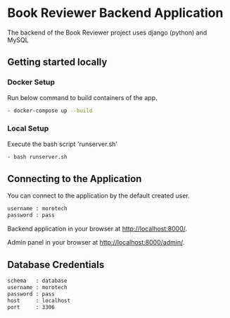 # Book Reviewer Backend Application
The backend of the Book Reviewer project uses django (python) and MySQL
## Getting started locally

### Docker Setup
Run below command to build containers of the app.

```bash
- docker-compose up --build
```

### Local Setup
Execute the bash script 'runserver.sh'

```bash
- bash runserver.sh
```

## Connecting to the Application
You can connect to the application by the default created user.

```bash
username : morotech
password : pass 
```

Backend application in your browser at [http://localhost:8000/](http://localhost:8000/).

Admin panel in your browser at [http://localhost:8000/admin/](http://localhost:8000/admin/).



## Database Credentials

```bash
schema   : database
username : morotech
password : pass 
host     : localhost
port     : 3306

```



